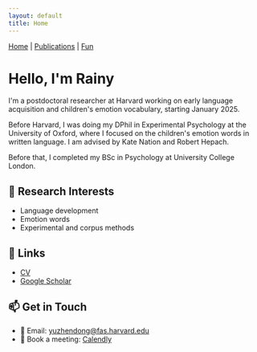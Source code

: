 ```yaml
---
layout: default
title: Home
---
```


[Home](/) | [Publications](/publications) | [Fun](/fun)  


# Hello, I'm Rainy

I'm a postdoctoral researcher at Harvard working on early language acquisition and children's emotion vocabulary, starting January 2025.

Before Harvard, I was doing my DPhil in Experimental Psychology at the University of Oxford, where I focused on the children's emotion words in written language. 
I am advised by Kate Nation and Robert Hepach.

Before that, I completed my BSc in Psychology at University College London.



## 🔬 Research Interests
- Language development
- Emotion words
- Experimental and corpus methods

## 📄 Links
- [CV](link-to-cv.pdf)
- [Google Scholar](https://scholar.google.com)

## 📫 Get in Touch

- 📧 Email: [yuzhendong@fas.harvard.edu](mailto:yuzhendong@fas.harvard.edu)
- 📅 Book a meeting: [Calendly](https://calendly.com/yourname)
